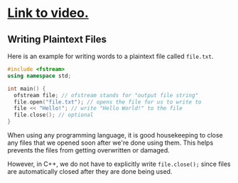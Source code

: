 # [Link to video.](TODO)

## Writing Plaintext Files


Here is an example for writing words to a plaintext file called `file.txt`.

```cpp
#include <fstream>
using namespace std;

int main() {
  ofstream file; // ofstream stands for "output file string"
  file.open("file.txt"); // opens the file for us to write to
  file << "Hello!"; // write "Hello World!" to the file
  file.close(); // optional
}
```

When using any programming language, it is good housekeeping to close any files that we opened soon after we're done using them. This helps prevents the files from getting overwritten or damaged.

However, in C++, we do not have to explicitly write `file.close();` since files are automatically closed after they are done being used. 
